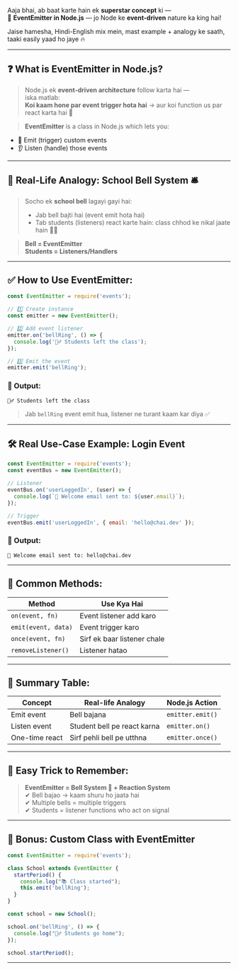 Aaja bhai, ab baat karte hain ek **superstar concept** ki —  
🎤 **EventEmitter in Node.js** — jo Node ke **event-driven** nature ka king hai!

Jaise hamesha, Hindi-English mix mein, mast example + analogy ke saath, taaki easily yaad ho jaye 🔥

---

## ❓ What is EventEmitter in Node.js?

> Node.js ek **event-driven architecture** follow karta hai —  
> iska matlab:  
> **Koi kaam hone par event trigger hota hai** → aur koi function us par react karta hai 🎯

> **EventEmitter** is a class in Node.js which lets you:
- 🔔 Emit (trigger) custom events
- 👂 Listen (handle) those events

---

## 🔔 Real-Life Analogy: School Bell System 🛎️

> Socho ek **school bell** lagayi gayi hai:  
> - Jab bell bajti hai (event emit hota hai)  
> - Tab students (listeners) react karte hain: class chhod ke nikal jaate hain 🚶‍♂️

> **Bell = EventEmitter**  
> **Students = Listeners/Handlers**

---

## ✅ How to Use EventEmitter:

```js
const EventEmitter = require('events');

// 1️⃣ Create instance
const emitter = new EventEmitter();

// 2️⃣ Add event listener
emitter.on('bellRing', () => {
  console.log('🚶‍♂️ Students left the class');
});

// 3️⃣ Emit the event
emitter.emit('bellRing');
```

### 🧾 Output:
```
🚶‍♂️ Students left the class
```

> Jab `bellRing` event emit hua, listener ne turant kaam kar diya ✅

---

## 🛠️ Real Use-Case Example: Login Event

```js
const EventEmitter = require('events');
const eventBus = new EventEmitter();

// Listener
eventBus.on('userLoggedIn', (user) => {
  console.log(`📩 Welcome email sent to: ${user.email}`);
});

// Trigger
eventBus.emit('userLoggedIn', { email: 'hello@chai.dev' });
```

### 🧾 Output:
```
📩 Welcome email sent to: hello@chai.dev
```

---

## 📘 Common Methods:

| Method             | Use Kya Hai                              |
|--------------------|-------------------------------------------|
| `on(event, fn)`    | Event listener add karo                   |
| `emit(event, data)`| Event trigger karo                        |
| `once(event, fn)`  | Sirf ek baar listener chale               |
| `removeListener()` | Listener hatao                            |

---

## 🎯 Summary Table:

| Concept       | Real-life Analogy         | Node.js Action                 |
|---------------|---------------------------|--------------------------------|
| Emit event    | Bell bajana                | `emitter.emit()`               |
| Listen event  | Student bell pe react karna| `emitter.on()`                 |
| One-time react| Sirf pehli bell pe utthna | `emitter.once()`               |

---

## 🧠 Easy Trick to Remember:

> **EventEmitter = Bell System 🔔 + Reaction System**  
> ✔ Bell bajao → kaam shuru ho jaata hai  
> ✔ Multiple bells = multiple triggers  
> ✔ Students = listener functions who act on signal

---

## 🧪 Bonus: Custom Class with EventEmitter

```js
const EventEmitter = require('events');

class School extends EventEmitter {
  startPeriod() {
    console.log("📚 Class started");
    this.emit('bellRing');
  }
}

const school = new School();

school.on('bellRing', () => {
  console.log("🚶‍♂️ Students go home");
});

school.startPeriod();
```

---